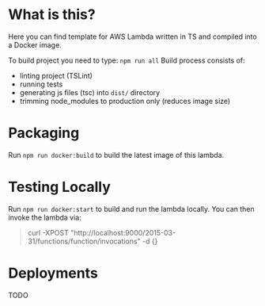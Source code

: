 # What is this?

Here you can find template for AWS Lambda written in TS and compiled into a Docker image.

To build project you need to type:
`npm run all`
Build process consists of:
  - linting project (TSLint)
  - running tests
  - generating js files (tsc) into `dist/` directory
  - trimming node_modules to production only (reduces image size)
  
# Packaging

Run `npm run docker:build` to build the latest image of this lambda.

# Testing Locally

Run `npm run docker:start` to build and run the lambda locally. You can then invoke the lambda via:

> curl -XPOST "http://localhost:9000/2015-03-31/functions/function/invocations" -d {}

# Deployments

TODO
